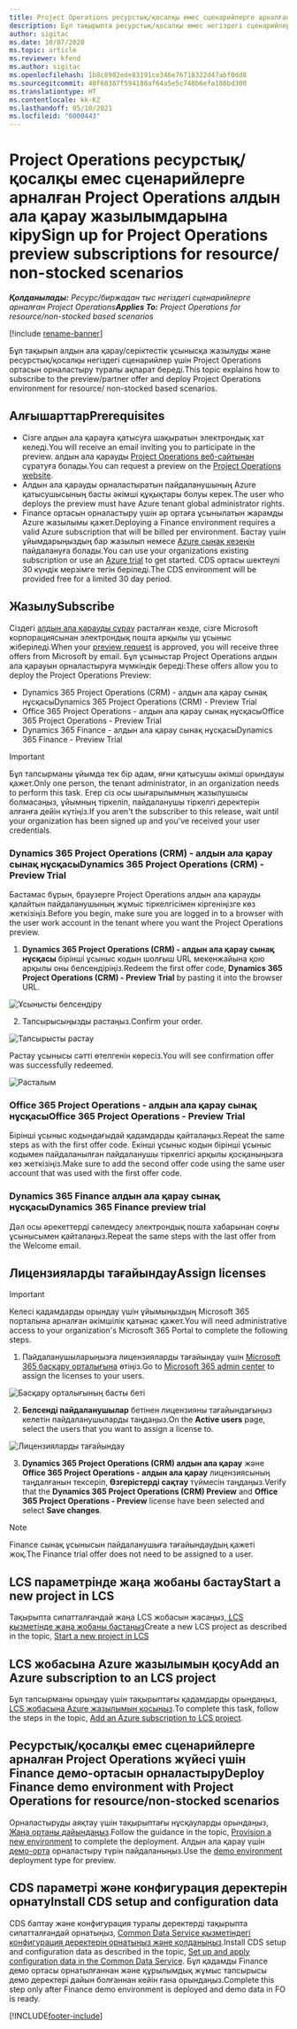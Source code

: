 ```yaml
---
title: Project Operations ресурстық/қосалқы емес сценарийлерге арналған Project Operations алдын ала қарау жазылымдарына кіру
description: Бұл тақырыпта ресурстық/қосалқы емес негіздегі сценарийлер үшін Project Operations жүйесіне жазылу және орналастыру туралы ақпарат берілген.
author: sigitac
ms.date: 10/07/2020
ms.topic: article
ms.reviewer: kfend
ms.author: sigitac
ms.openlocfilehash: 1b8c8982ede83191ce346e76718322d47abf0dd8
ms.sourcegitcommit: 40f68387f594180af64a5e5c748b6efa188bd300
ms.translationtype: HT
ms.contentlocale: kk-KZ
ms.lasthandoff: 05/10/2021
ms.locfileid: "6000443"
---
```

# <a name="sign-up-for-project-operations-preview-subscriptions-for-resource-non-stocked-scenarios"></a><span data-ttu-id="20d14-103">Project Operations ресурстық/қосалқы емес сценарийлерге арналған Project Operations алдын ала қарау жазылымдарына кіру</span><span class="sxs-lookup"><span data-stu-id="20d14-103">Sign up for Project Operations preview subscriptions for resource/ non-stocked scenarios</span></span>

<span data-ttu-id="20d14-104">_**Қолданылады:** Ресурс/биржадан тыс негіздегі сценарийлерге арналған Project Operations_</span><span class="sxs-lookup"><span data-stu-id="20d14-104">_**Applies To:** Project Operations for resource/non-stocked based scenarios_</span></span>

[!include [rename-banner](~/includes/cc-data-platform-banner.md)]

<span data-ttu-id="20d14-105">Бұл тақырып алдын ала қарау/серіктестік ұсынысқа жазылуды және ресурстық/қосалқы негіздегі сценарийлер үшін Project Operations ортасын орналастыру туралы ақпарат береді.</span><span class="sxs-lookup"><span data-stu-id="20d14-105">This topic explains how to subscribe to the preview/partner offer and deploy Project Operations environment for resource/ non-stocked based scenarios.</span></span>

## <a name="prerequisites"></a><span data-ttu-id="20d14-106">Алғышарттар</span><span class="sxs-lookup"><span data-stu-id="20d14-106">Prerequisites</span></span>

- <span data-ttu-id="20d14-107">Сізге алдын ала қарауға қатысуға шақыратын электрондық хат келеді.</span><span class="sxs-lookup"><span data-stu-id="20d14-107">You will receive an email inviting you to participate in the preview.</span></span> <span data-ttu-id="20d14-108">алдын ала қарауды [Project Operations веб-сайтынан](https://dynamics.microsoft.com/en-us/project-operations/overview/) сұратуға болады.</span><span class="sxs-lookup"><span data-stu-id="20d14-108">You can request a preview on the [Project Operations website](https://dynamics.microsoft.com/en-us/project-operations/overview/).</span></span>
- <span data-ttu-id="20d14-109">Алдын ала қарауды орналастыратын пайдаланушының Azure қатысушысының басты әкімші құқықтары болуы керек.</span><span class="sxs-lookup"><span data-stu-id="20d14-109">The user who deploys the preview must have Azure tenant global administrator rights.</span></span>
- <span data-ttu-id="20d14-110">Finance ортасын орналастыру үшін әр ортаға ұсынылатын жарамды Azure жазылымы қажет.</span><span class="sxs-lookup"><span data-stu-id="20d14-110">Deploying a Finance environment requires a valid Azure subscription that will be billed per environment.</span></span> <span data-ttu-id="20d14-111">Бастау үшін ұйымдарыңыздың бар жазылып немесе [Azure сынақ кезеңін](https://azure.microsoft.com/en-us/free/) пайдалануға болады.</span><span class="sxs-lookup"><span data-stu-id="20d14-111">You can use your organizations existing subscription or use an [Azure trial](https://azure.microsoft.com/en-us/free/) to get started.</span></span> <span data-ttu-id="20d14-112">CDS ортасы шектеулі 30 күндік мерзімге тегін беріледі.</span><span class="sxs-lookup"><span data-stu-id="20d14-112">The CDS environment will be provided free for a limited 30 day period.</span></span>

## <a name="subscribe"></a><span data-ttu-id="20d14-113">Жазылу</span><span class="sxs-lookup"><span data-stu-id="20d14-113">Subscribe</span></span>

<span data-ttu-id="20d14-114">Сіздегі [алдын ала қарауды сұрау](https://forms.office.com/FormsPro/Pages/ResponsePage.aspx?id=v4j5cvGGr0GRqy180BHbR56j8lZs0FdAvwT75_WNFyxUMkRDV1NYQU5TNjE2VjhKOVBUNVg2R0s1NC4u) расталған кезде, сізге Microsoft корпорациясынан электрондық пошта арқылы үш ұсыныс жіберіледі.</span><span class="sxs-lookup"><span data-stu-id="20d14-114">When your [preview request](https://forms.office.com/FormsPro/Pages/ResponsePage.aspx?id=v4j5cvGGr0GRqy180BHbR56j8lZs0FdAvwT75_WNFyxUMkRDV1NYQU5TNjE2VjhKOVBUNVg2R0s1NC4u) is approved, you will receive three offers from Microsoft by email.</span></span> <span data-ttu-id="20d14-115">Бұл ұсыныстар Project Operations алдын ала қарауын орналастыруға мүмкіндік береді:</span><span class="sxs-lookup"><span data-stu-id="20d14-115">These offers allow you to deploy the Project Operations Preview:</span></span>

- <span data-ttu-id="20d14-116">Dynamics 365 Project Operations (CRM) - алдын ала қарау сынақ нұсқасы</span><span class="sxs-lookup"><span data-stu-id="20d14-116">Dynamics 365 Project Operations (CRM) - Preview Trial</span></span>
- <span data-ttu-id="20d14-117">Office 365 Project Operations - алдын ала қарау сынақ нұсқасы</span><span class="sxs-lookup"><span data-stu-id="20d14-117">Office 365 Project Operations - Preview Trial</span></span>
- <span data-ttu-id="20d14-118">Dynamics 365 Finance - алдын ала қарау сынақ нұсқасы</span><span class="sxs-lookup"><span data-stu-id="20d14-118">Dynamics 365 Finance - Preview Trial</span></span>

> [!IMPORTANT]
> <span data-ttu-id="20d14-119">Бұл тапсырманы ұйымда тек бір адам, яғни қатысушы әкімші орындауы қажет.</span><span class="sxs-lookup"><span data-stu-id="20d14-119">Only one person, the tenant administrator, in an organization needs to perform this task.</span></span> <span data-ttu-id="20d14-120">Егер сіз осы шығарылымның жазылушысы болмасаңыз, ұйымның тіркеліп, пайдаланушы тіркелгі деректерін алғанға дейін күтіңіз.</span><span class="sxs-lookup"><span data-stu-id="20d14-120">If you aren't the subscriber to this release, wait until your organization has been signed up and you've received your user credentials.</span></span>

### <a name="dynamics-365-project-operations-crm---preview-trial"></a><span data-ttu-id="20d14-121">Dynamics 365 Project Operations (CRM) - алдын ала қарау сынақ нұсқасы</span><span class="sxs-lookup"><span data-stu-id="20d14-121">Dynamics 365 Project Operations (CRM) - Preview Trial</span></span> 

<span data-ttu-id="20d14-122">Бастамас бұрын, браузерге Project Operations алдын ала қарауды қалайтын пайдаланушының жұмыс тіркелгісімен кіргеніңізге көз жеткізіңіз.</span><span class="sxs-lookup"><span data-stu-id="20d14-122">Before you begin, make sure you are logged in to a browser with the user work account in the tenant where you want the Project Operations preview.</span></span>

1. <span data-ttu-id="20d14-123">**Dynamics 365 Project Operations (CRM) - алдын ала қарау сынақ нұсқасы** бірінші ұсыныс кодын шолғыш URL мекенжайына қою арқылы оны белсендіріңіз.</span><span class="sxs-lookup"><span data-stu-id="20d14-123">Redeem the first offer code, **Dynamics 365 Project Operations (CRM) - Preview Trial** by pasting it into the browser URL.</span></span>

![Ұсынысты белсендіру](./media/16RedeemFirstOfferNew.png)

2. <span data-ttu-id="20d14-125">Тапсырысыңызды растаңыз.</span><span class="sxs-lookup"><span data-stu-id="20d14-125">Confirm your order.</span></span>

![Тапсырысты растау](./media/17ConfirmOrderNew.png)

<span data-ttu-id="20d14-127">Растау ұсынысы сәтті өтелгенін көресіз.</span><span class="sxs-lookup"><span data-stu-id="20d14-127">You will see confirmation offer was successfully redeemed.</span></span>

![Расталым](./media/18OrderConfirmationNew.png)

### <a name="office-365-project-operations---preview-trial"></a><span data-ttu-id="20d14-129">Office 365 Project Operations - алдын ала қарау сынақ нұсқасы</span><span class="sxs-lookup"><span data-stu-id="20d14-129">Office 365 Project Operations - Preview Trial</span></span>

<span data-ttu-id="20d14-130">Бірінші ұсыныс кодындағыдай қадамдарды қайталаңыз.</span><span class="sxs-lookup"><span data-stu-id="20d14-130">Repeat the same steps as with the first offer code.</span></span> <span data-ttu-id="20d14-131">Екінші ұсыныс кодын бірінші ұсыныс кодымен пайдаланылған пайдаланушы тіркелгісі арқылы қосқаныңызға көз жеткізіңіз.</span><span class="sxs-lookup"><span data-stu-id="20d14-131">Make sure to add the second offer code using the same user account that was used with the first offer code.</span></span>

### <a name="dynamics-365-finance-preview-trial"></a><span data-ttu-id="20d14-132">Dynamics 365 Finance алдын ала қарау сынақ нұсқасы</span><span class="sxs-lookup"><span data-stu-id="20d14-132">Dynamics 365 Finance preview trial</span></span>

<span data-ttu-id="20d14-133">Дәл осы әрекеттерді сәлемдесу электрондық пошта хабарынан соңғы ұсынысымен қайталаңыз.</span><span class="sxs-lookup"><span data-stu-id="20d14-133">Repeat the same steps with the last offer from the Welcome email.</span></span>

## <a name="assign-licenses"></a><span data-ttu-id="20d14-134">Лицензияларды тағайындау</span><span class="sxs-lookup"><span data-stu-id="20d14-134">Assign licenses</span></span>

> [!IMPORTANT]
> <span data-ttu-id="20d14-135">Келесі қадамдарды орындау үшін ұйымыңыздың Microsoft 365 порталына арналған әкімшілік қатынас қажет.</span><span class="sxs-lookup"><span data-stu-id="20d14-135">You will need administrative access to your organization's Microsoft 365 Portal to complete the following steps.</span></span>

1. <span data-ttu-id="20d14-136">Пайдаланушыларыңызға лицензияларды тағайындау үшін [Microsoft 365 басқару орталығына](https://portal.office.com/) өтіңіз.</span><span class="sxs-lookup"><span data-stu-id="20d14-136">Go to [Microsoft 365 admin center](https://portal.office.com/) to assign the licenses to your users.</span></span>

![Басқару орталығының басты беті](./media/14AdminPortal.png)

2. <span data-ttu-id="20d14-138">**Белсенді пайдаланушылар** бетінен лицензияны тағайындағыңыз келетін пайдаланушыларды таңдаңыз.</span><span class="sxs-lookup"><span data-stu-id="20d14-138">On the **Active users** page, select the users that you want to assign a license to.</span></span>

![Лицензияларды тағайындау](./media/15AssignLicenses.png)

3. <span data-ttu-id="20d14-140">**Dynamics 365 Project Operations (CRM) алдын ала қарау** және **Office 365 Project Operations - алдын ала қарау** лицензиясының таңдалғанын тексеріп, **Өзгерістерді сақтау** түймесін таңдаңыз.</span><span class="sxs-lookup"><span data-stu-id="20d14-140">Verify that the **Dynamics 365 Project Operations (CRM) Preview** and **Office 365 Project Operations - Preview** license have been selected and select **Save changes**.</span></span>

> [!NOTE]
> <span data-ttu-id="20d14-141">Finance сынақ ұсынысын пайдаланушыға тағайындаудың қажеті жоқ.</span><span class="sxs-lookup"><span data-stu-id="20d14-141">The Finance trial offer does not need to be assigned to a user.</span></span>

## <a name="start-a-new-project-in-lcs"></a><span data-ttu-id="20d14-142">LCS параметрінде жаңа жобаны бастау</span><span class="sxs-lookup"><span data-stu-id="20d14-142">Start a new project in LCS</span></span>

<span data-ttu-id="20d14-143">Тақырыпта сипатталғандай жаңа LCS жобасын жасаңыз,[ LCS қызметінде жаңа жобаны бастаңыз](create-lcs-project.md)</span><span class="sxs-lookup"><span data-stu-id="20d14-143">Create a new LCS project as described in the topic, [Start a new project in LCS](create-lcs-project.md)</span></span>

## <a name="add-an-azure-subscription-to-an-lcs-project"></a><span data-ttu-id="20d14-144">LCS жобасына Azure жазылымын қосу</span><span class="sxs-lookup"><span data-stu-id="20d14-144">Add an Azure subscription to an LCS project</span></span>

<span data-ttu-id="20d14-145">Бұл тапсырманы орындау үшін тақырыптағы қадамдарды орындаңыз, [LCS жобасына Azure жазылымын қосыңыз](resource-add-azure-subscription-lcs-project.md).</span><span class="sxs-lookup"><span data-stu-id="20d14-145">To complete this task, follow the steps in the topic, [Add an Azure subscription to LCS project](resource-add-azure-subscription-lcs-project.md).</span></span>

## <a name="deploy-finance-demo-environment-with-project-operations-for-resourcenon-stocked-scenarios"></a><span data-ttu-id="20d14-146">Ресурстық/қосалқы емес сценарийлерге арналған Project Operations жүйесі үшін Finance демо-ортасын орналастыру</span><span class="sxs-lookup"><span data-stu-id="20d14-146">Deploy Finance demo environment with Project Operations for resource/non-stocked scenarios</span></span>

<span data-ttu-id="20d14-147">Орналастыруды аяқтау үшін тақырыптағы нұсқауларды орындаңыз, [Жаңа ортаны дайындаңыз](resource-provision-new-environment.md).</span><span class="sxs-lookup"><span data-stu-id="20d14-147">Follow the guidance in the topic, [Provision a new environment](resource-provision-new-environment.md) to complete the deployment.</span></span> <span data-ttu-id="20d14-148">Алдын ала қарау үшін [демо-орта](/dynamics365/fin-ops-core/dev-itpro/deployment/deploy-demo-environment) орналастыру түрін пайдаланыңыз.</span><span class="sxs-lookup"><span data-stu-id="20d14-148">Use the [demo environment](/dynamics365/fin-ops-core/dev-itpro/deployment/deploy-demo-environment) deployment type for preview.</span></span> 

## <a name="install-cds-setup-and-configuration-data"></a><span data-ttu-id="20d14-149">CDS параметрі және конфигурация деректерін орнату</span><span class="sxs-lookup"><span data-stu-id="20d14-149">Install CDS setup and configuration data</span></span>

<span data-ttu-id="20d14-150">CDS баптау және конфигурация туралы деректерді тақырыпта сипатталғандай орнатыңыз, [Common Data Service қызметіндегі конфигурация деректерін орнатыңыз және қолданыңыз](resource-apply-pro-setup-config-data.md).</span><span class="sxs-lookup"><span data-stu-id="20d14-150">Install CDS setup and configuration data as described in the topic, [Set up and apply configuration data in the Common Data Service](resource-apply-pro-setup-config-data.md).</span></span>
<span data-ttu-id="20d14-151">Бұл қадамды Finance демо ортасы орнатылғаннан және құрылымдық жұмыс тапсырысы демо деректері дайын болғаннан кейін ғана орындаңыз.</span><span class="sxs-lookup"><span data-stu-id="20d14-151">Complete this step only after Finance demo environment is deployed and demo data in FO is ready.</span></span>


[!INCLUDE[footer-include](../includes/footer-banner.md)]